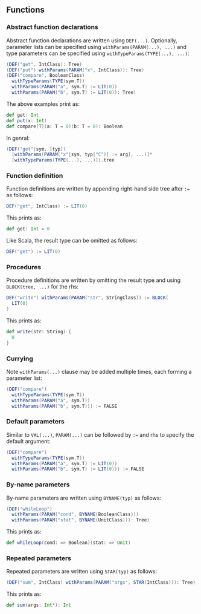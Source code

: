 Functions
---------

### Abstract function declarations

Abstract function declarations are written using `DEF(...)`. Optionally, parameter lists can be specified using `withParams(PARAM(...), ...)` and type parameters can be specified using `withTypeParams(TYPE(...), ...)`:

```scala
(DEF("get", IntClass): Tree)
(DEF("put") withParams(PARAM("x", IntClass)): Tree)
(DEF("compare", BooleanClass)
  withTypeParams(TYPE(sym.T))
  withParams(PARAM("a", sym.T) := LIT(0))
  withParams(PARAM("b", sym.T) := LIT(0)): Tree)
```

The above examples print as:

```scala
def get: Int
def put(x: Int)
def compare[T](a: T = 0)(b: T = 0): Boolean
```

In genral:

```scala
(DEF("get"|sym, [typ])
  [withParams(PARAM("x"|sym, typ|"C")[ := arg], ...)]*
  [withTypeParams(TYPE(...), ...)]).tree
```

### Function definition

Function definitions are written by appending right-hand side tree after `:=` as follows:

```scala
DEF("get", IntClass) := LIT(0)
```

This prints as:

```scala
def get: Int = 0
```

Like Scala, the result type can be omitted as follows:

```scala
DEF("get") := LIT(0)
```

### Procedures

Procedure definitions are written by omitting the result type and using `BLOCK(tree, ...)` for the rhs:

```scala
DEF("write") withParams(PARAM("str", StringClass)) := BLOCK(
  LIT(0)
)
```

This prints as:

```scala
def write(str: String) {
  0
}
```

### Currying

Note `withParams(...)` clause may be added multiple times, each forming a parameter list:

```scala
(DEF("compare")
  withTypeParams(TYPE(sym.T))
  withParams(PARAM("a", sym.T))
  withParams(PARAM("b", sym.T))) := FALSE
```

### Default parameters

Similar to `VAL(...)`, `PARAM(...)` can be followed by `:=` and rhs to specify the default argument:

```scala
(DEF("compare")
  withTypeParams(TYPE(sym.T))
  withParams(PARAM("a", sym.T) := LIT(0))
  withParams(PARAM("b", sym.T) := LIT(0))) := FALSE
```

### By-name parameters

By-name parameters are written using `BYNAME(typ)` as follows:

```scala
(DEF("whileLoop")
  withParams(PARAM("cond", BYNAME(BooleanClass)))
  withParams(PARAM("stat", BYNAME(UnitClass))): Tree)
```

This prints as:

```scala
def whileLoop(cond: => Boolean)(stat: => Unit)
```

### Repeated parameters

Repeated parameters are written using `STAR(typ)` as follows:

```scala
(DEF("sum", IntClass) withParams(PARAM("args", STAR(IntClass))): Tree)
```

This prints as:

```scala
def sum(args: Int*): Int
```
